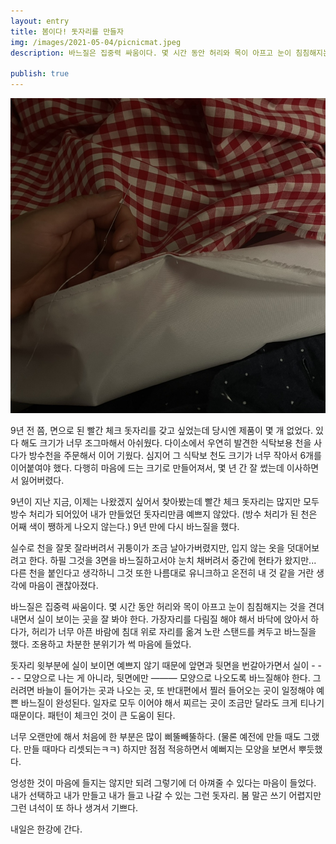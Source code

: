 ```yaml
---
layout: entry
title: 봄이다! 돗자리를 만들자
img: /images/2021-05-04/picnicmat.jpeg
description: 바느질은 집중력 싸움이다. 몇 시간 동안 허리와 목이 아프고 눈이 침침해지는 것을 견뎌내면서 실이 보이는 곳을 잘 봐야 한다. 

publish: true
---
```

<img src="/images/2021-05-04/picnicmat.jpeg">

9년 전 쯤, 면으로 된 빨간 체크 돗자리를 갖고 싶었는데 당시엔 제품이 몇 개 없었다. 있다 해도 크기가 너무 조그마해서 아쉬웠다. 다이소에서 우연히 발견한 식탁보용 천을 사다가 방수천을 주문해서 이어 기웠다. 심지어 그 식탁보 천도 크기가 너무 작아서 6개를 이어붙여야 했다. 다행히 마음에 드는 크기로 만들어져서, 몇 년 간 잘 썼는데 이사하면서 잃어버렸다. 

9년이 지난 지금, 이제는 나왔겠지 싶어서 찾아봤는데 빨간 체크 돗자리는 많지만 모두 방수 처리가 되어있어 내가 만들었던 돗자리만큼 예쁘지 않았다. (방수 처리가 된 천은 어째 색이 쨍하게 나오지 않는다.) 9년 만에 다시 바느질을 했다. 

실수로 천을 잘못 잘라버려서 귀퉁이가 조금 날아가버렸지만, 입지 않는 옷을 덧대어보려고 한다. 하필 그것을 3면을 바느질하고서야 눈치 채버려서 중간에 현타가 왔지만... 다른 천을 붙인다고 생각하니 그것 또한 나름대로 유니크하고 온전히 내 것 같을 거란 생각에 마음이 괜찮아졌다. 

바느질은 집중력 싸움이다. 몇 시간 동안 허리와 목이 아프고 눈이 침침해지는 것을 견뎌내면서 실이 보이는 곳을 잘 봐야 한다. 가장자리를 다림질 해야 해서 바닥에 앉아서 하다가, 허리가 너무 아픈 바람에 침대 위로 자리를 옮겨 노란 스탠드를 켜두고 바느질을 했다. 조용하고 차분한 분위기가 썩 마음에 들었다. 

돗자리 윗부분에 실이 보이면 예쁘지 않기 때문에 앞면과 뒷면을 번갈아가면서 실이 - - - - 모양으로 나는 게 아니라, 뒷면에만 ——— 모양으로 나오도록 바느질해야 한다. 그러려면 바늘이 들어가는 곳과 나오는 곳, 또 반대편에서 찔러 들어오는 곳이 일정해야 예쁜 바느질이 완성된다. 일자로 모두 이어야 해서 찌르는 곳이 조금만 달라도 크게 티나기 때문이다. 패턴이 체크인 것이 큰 도움이 된다. 


너무 오랜만에 해서 처음에 한 부분은 많이 삐뚤빼뚤하다. (물론 예전에 만들 때도 그랬다. 만들 때마다 리셋되는ㅋㅋ) 하지만 점점 적응하면서 예뻐지는 모양을 보면서 뿌듯했다. 

엉성한 것이 마음에 들지는 않지만 되려 그렇기에 더 아껴줄 수 있다는 마음이 들었다. 내가 선택하고 내가 만들고 내가 들고 나갈 수 있는 그런 돗자리. 봄 말곤 쓰기 어렵지만 그런 녀석이 또 하나 생겨서 기쁘다. 


내일은 한강에 간다. 